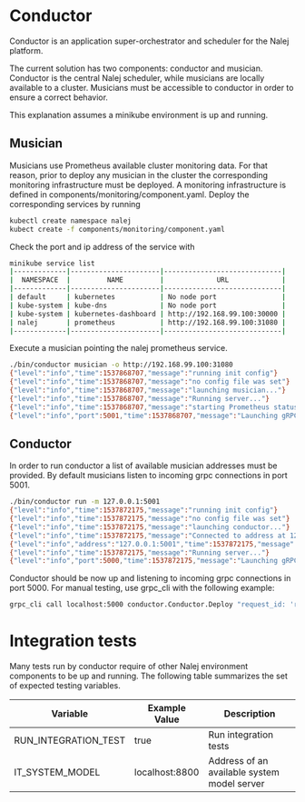 # Conductor

Conductor is an application super-orchestrator and scheduler for the Nalej platform.

The current solution has two components: conductor and musician. Conductor is the central Nalej scheduler, while
musicians are locally available to a cluster. Musicians must be accessible to conductor in order to ensure a correct
behavior.

This explanation assumes a minikube environment is up and running.

## Musician

Musicians use Prometheus available cluster monitoring data. For that reason, prior to deploy any musician in the
cluster the corresponding monitoring infrastructure must be deployed. A monitoring infrastructure is defined in
components/monitoring/component.yaml. Deploy the corresponding services by running

```bash
kubectl create namespace nalej
kubect create -f components/monitoring/component.yaml
```
Check the port and ip address of the service with
```bash
minikube service list
|-------------|----------------------|-----------------------------|
|  NAMESPACE  |         NAME         |             URL             |
|-------------|----------------------|-----------------------------|
| default     | kubernetes           | No node port                |
| kube-system | kube-dns             | No node port                |
| kube-system | kubernetes-dashboard | http://192.168.99.100:30000 |
| nalej       | prometheus           | http://192.168.99.100:31080 |
|-------------|----------------------|-----------------------------|
```

Execute a musician pointing the nalej prometheus service.
```bash
./bin/conductor musician -o http://192.168.99.100:31080
{"level":"info","time":1537868707,"message":"running init config"}
{"level":"info","time":1537868707,"message":"no config file was set"}
{"level":"info","time":1537868707,"message":"launching musician..."}
{"level":"info","time":1537868707,"message":"Running server..."}
{"level":"info","time":1537868707,"message":"starting Prometheus status collector..."}
{"level":"info","port":5001,"time":1537868707,"message":"Launching gRPC server"}
```

## Conductor

In order to run conductor a list of available musician addresses must be provided. By default musicians listen
to incoming grpc connections in port 5001.
```bash
./bin/conductor run -m 127.0.0.1:5001
{"level":"info","time":1537872175,"message":"running init config"}
{"level":"info","time":1537872175,"message":"no config file was set"}
{"level":"info","time":1537872175,"message":"launching conductor..."}
{"level":"info","time":1537872175,"message":"Connected to address at 127.0.0.1:5001"}
{"level":"info","address":"127.0.0.1:5001","time":1537872175,"message":"musician address correctly added"}
{"level":"info","time":1537872175,"message":"Running server..."}
{"level":"info","port":5000,"time":1537872175,"message":"Launching gRPC server"}
```

Conductor should be now up and listening to incoming grpc connections in port 5000. For manual testing, use grpc_cli
with the following example:

```bash
grpc_cli call localhost:5000 conductor.Conductor.Deploy "request_id: 'req_001', app_id: {organization_id: 'org_001', app_descriptor_id: 'app_001'}, cpu:0.3, disk:2000, memory:3000"
```

# Integration tests
Many tests run by conductor require of other Nalej environment components to be up and running. The following table
summarizes the set of expected testing variables.

| Variable  | Example Value | Description |
| ------------- | ------------- |------------- |
| RUN_INTEGRATION_TEST  | true | Run integration tests |
| IT_SYSTEM_MODEL | localhost:8800 | Address of an available system model server |


